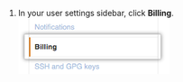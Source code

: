 1. In your user settings sidebar, click **Billing**. ![Billing settings](/assets/images/help/settings/settings-sidebar-billing.png)

